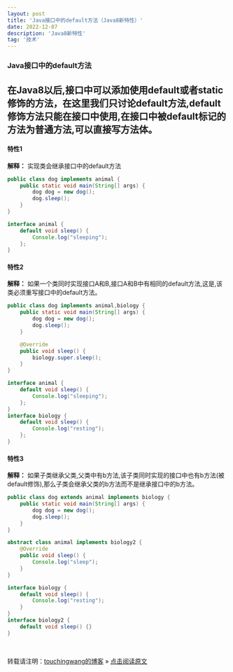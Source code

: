 ```yaml
---
layout: post
title: 'Java接口中的default方法（Java8新特性）'
date: 2022-12-07
description: 'Java8新特性'
tag: '技术'
--- 
```


### Java接口中的default方法

在Java8以后,接口中可以添加使用default或者static修饰的方法，在这里我们只讨论default方法,default修饰方法只能在接口中使用,在接口中被default标记的方法为普通方法,可以直接写方法体。
-- 

#### 特性1

**解释：** 实现类会继承接口中的default方法

```java
public class dog implements animal {
    public static void main(String[] args) {
        dog dog = new dog();
        dog.sleep();
    }
}

interface animal {
    default void sleep() {
        Console.log("sleeping");
    };
}
```

#### 特性2

**解释：** 如果一个类同时实现接口A和B,接口A和B中有相同的default方法,这是,该类必须重写接口中的default方法。

```java
public class dog implements animal,biology {
    public static void main(String[] args) {
        dog dog = new dog();
        dog.sleep();
    }

    @Override
    public void sleep() {
        biology.super.sleep();
    }
}

interface animal {
    default void sleep() {
        Console.log("sleeping");
    };
}
interface biology {
    default void sleep() {
        Console.log("resting");
    };
}
```

#### 特性3

**解释：** 如果子类继承父类,父类中有b方法,该子类同时实现的接口中也有b方法(被default修饰),那么子类会继承父类的b方法而不是继承接口中的b方法。

```java
public class dog extends animal implements biology {
    public static void main(String[] args) {
        dog dog = new dog();
        dog.sleep();
    }
}

abstract class animal implements biology2 {
    @Override
    public void sleep() {
        Console.log("sleep");
    }
}

interface biology {
    default void sleep() {
        Console.log("resting");
    }
}
interface biology2 {
    default void sleep() {}
}
```

<br>

转载请注明：[touchingwang的博客](http://touchingwang.github.io) » [点击阅读原文](http://https://github.com/touchingwang/touchingwang.github.io/tree/master/_posts/2022-12-07-Bean&Map.md)
